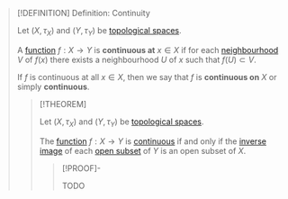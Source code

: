 >[!DEFINITION] Definition: Continuity
>
>Let $(X,\tau_X)$ and $(Y,\tau_Y)$ be [topological spaces](../Topological%20Space.md).
>
>A [function](../../Set%20Theory/Functions/Function.md) $f: X \to Y$ is **continuous at** $x \in X$ if for each [neighbourhood](../Neighbourhoods.md) $V$ of $f(x)$ there exists a neighbourhood $U$ of $x$ such that $f(U) \subset V$.
>
>If $f$ is continuous at all $x \in X$, then we say that $f$ is **continuous on** $X$ or simply **continuous**.
>
>>[!THEOREM]
>>
>>Let $(X,\tau_X)$ and $(Y,\tau_Y)$ be [topological spaces](../Topological%20Space.md).
>>
>>The [function](../../Set%20Theory/Functions/Function.md) $f: X \to Y$ is [continuous](Continuity.md) if and only if the [inverse image](../../Set%20Theory/Functions/Inverse%20Image.md) of each [open subset](../Open%20Subset.md) of $Y$ is an open subset of $X$.
>>
>>>[!PROOF]-
>>>
>>>TODO
>>>
>>
>